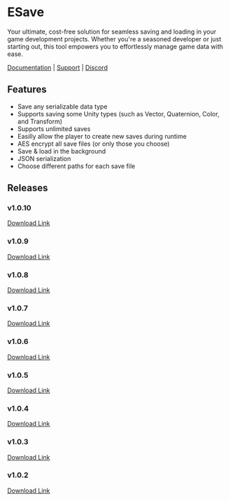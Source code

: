# ESave
Your ultimate, cost-free solution for seamless saving and loading in your game development projects. Whether you're a seasoned developer or just starting out, this tool empowers you to effortlessly manage game data with ease.

[Documentation](https://stylishesper.gitbook.io/esave/) | [Support](https://www.stylishesper.com/contact) | [Discord](https://discord.gg/XTVwSEMvKC)

## Features
- Save any serializable data type
- Supports saving some Unity types (such as Vector, Quaternion, Color, and Transform)
- Supports unlimited saves
- Easilly allow the player to create new saves during runtime
- AES encrypt all save files (or only those you choose)
- Save & load in the background
- JSON serialization
- Choose different paths for each save file

## Releases
### v1.0.10
[Download Link](https://github.com/StylishEsper/ESave/releases/download/v1.0.10/ESave_v1.0.10.unitypackage)

### v1.0.9
[Download Link](https://github.com/StylishEsper/ESave/releases/download/v1.0.9/ESave_v1.0.9.unitypackage)

### v1.0.8
[Download Link](https://github.com/StylishEsper/ESave/releases/download/v1.0.8/ESave_v1.0.8.unitypackage)

### v1.0.7
[Download Link](https://github.com/StylishEsper/ESave/releases/download/v1.0.7/ESave_v1.0.7.unitypackage)

### v1.0.6
[Download Link](https://github.com/StylishEsper/ESave/releases/download/v1.0.6/ESave_v1.0.6.unitypackage)

### v1.0.5
[Download Link](https://github.com/StylishEsper/ESave/releases/download/v1.0.5/ESave_v1.0.5.unitypackage)

### v1.0.4
[Download Link](https://github.com/StylishEsper/ESave/releases/download/v1.0.4/ESave_v1.0.4.unitypackage)

### v1.0.3
[Download Link](https://github.com/StylishEsper/ESave/releases/download/v1.0.3/ESave_v1.0.3.unitypackage)

### v1.0.2
[Download Link](https://github.com/StylishEsper/ESave/releases/download/v1.0.2/ESave_v1.0.2.unitypackage)
